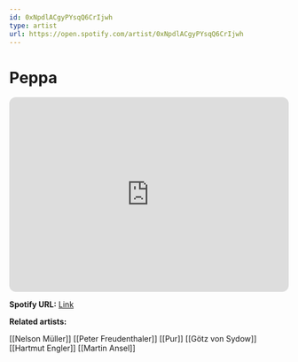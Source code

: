 ```yaml
---
id: 0xNpdlACgyPYsqQ6CrIjwh
type: artist
url: https://open.spotify.com/artist/0xNpdlACgyPYsqQ6CrIjwh
---
```

# Peppa

<iframe style="border-radius:12px" src="https://open.spotify.com/embed/artist/0xNpdlACgyPYsqQ6CrIjwh" width="100%" height="352" frameBorder="0" allowfullscreen="" allow="autoplay; clipboard-write; encrypted-media; fullscreen; picture-in-picture" loading="lazy"></iframe>

**Spotify URL:** [Link](https://open.spotify.com/artist/0xNpdlACgyPYsqQ6CrIjwh)

**Related artists:**

[[Nelson Müller]]
[[Peter Freudenthaler]]
[[Pur]]
[[Götz von Sydow]]
[[Hartmut Engler]]
[[Martin Ansel]]
